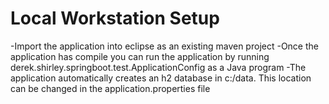 # Local Workstation Setup

-Import the application into eclipse as an existing maven project
-Once the application has compile you can run the application by running derek.shirley.springboot.test.ApplicationConfig as a Java program
-The application automatically creates an h2 database in c:/data. This location can be changed in the application.properties file 